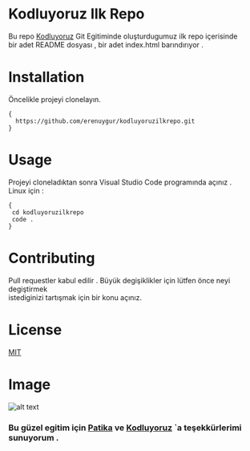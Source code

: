 # Kodluyoruz Ilk Repo
Bu repo [Kodluyoruz](https://app.patika.dev/courses/git) Git Egitiminde oluşturdugumuz ilk repo içerisinde\
bir adet README dosyası , bir adet index.html barındırıyor .
# Installation
Öncelikle projeyi clonelayın.
```
{
  https://github.com/erenuygur/kodluyoruzilkrepo.git
}
```
# Usage
Projeyi cloneladıktan sonra Visual Studio Code programında açınız .\
Linux için : 
```
{
 cd kodluyoruzilkrepo
 code .
}
```
# Contributing
Pull requestler kabul edilir . Büyük degişiklikler için lütfen önce neyi degiştirmek\
istediginizi tartışmak için bir konu açınız. 
# License
[MIT](https://opensource.org/licenses/MIT)
# Image
![alt text](https://i.hizliresim.com/5xamhq5.PNG)
### Bu güzel egitim için [Patika](https://app.patika.dev/courses/git) ve [Kodluyoruz](https://app.patika.dev/courses/git) `a  teşekkürlerimi sunuyorum .